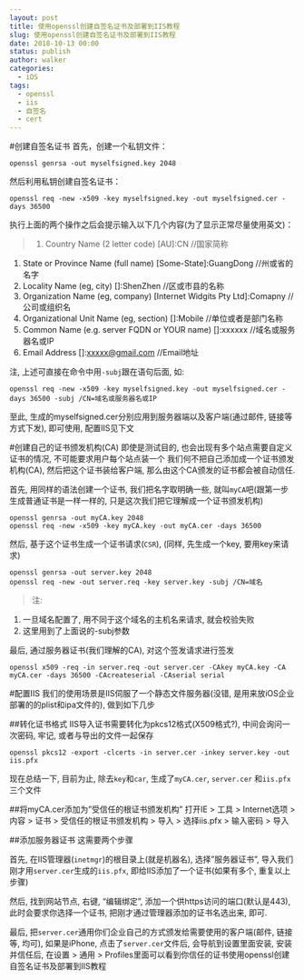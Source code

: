 ```yaml
---
layout: post
title: 使用openssl创建自签名证书及部署到IIS教程
slug: 使用openssl创建自签名证书及部署到IIS教程
date: 2018-10-13 00:00
status: publish
author: walker
categories: 
  - iOS
tags:
  - openssl
  - iis
  - 自签名
  - cert
---
```


#创建自签名证书
首先，创建一个私钥文件：
```
openssl genrsa -out myselfsigned.key 2048
```
然后利用私钥创建自签名证书：
```
openssl req -new -x509 -key myselfsigned.key -out myselfsigned.cer -days 36500
```
执行上面的两个操作之后会提示输入以下几个内容(为了显示正常尽量使用英文)：
>1. Country Name (2 letter code) [AU]:CN //国家简称
1. State or Province Name (full name) [Some-State]:GuangDong //州或省的名字
1. Locality Name (eg, city) []:ShenZhen //区或市县的名称
1. Organization Name (eg, company) [Internet Widgits Pty Ltd]:Comapny //公司或组织名
1. Organizational Unit Name (eg, section) []:Mobile //单位或者是部门名称
1. Common Name (e.g. server FQDN or YOUR name) []:xxxxxx //域名或服务器名或IP
1. Email Address []:xxxxx@gmail.com //Email地址

注, 上述可直接在命令中用`-subj`跟在语句后面, 如:
```
openssl req -new -x509 -key myselfsigned.key -out myselfsigned.cer -days 36500 -subj /CN=域名或服务器名或IP
```
至此, 生成的myselfsigned.cer分别应用到服务器端以及客户端(通过邮件, 链接等方式下发), 即可使用, 配置IIS见下文 

#创建自己的证书颁发机构(CA)
即使是测试目的, 也会出现有多个站点需要自定义证书的情况, 不可能要求用户每个站点装一个 我们何不把自己添加成一个证书颁发机构(CA), 然后把这个证书装给客户端, 那么由这个CA颁发的证书都会被自动信任. 

首先, 用同样的语法创建一个证书, 我们把名字取明确一些, 就叫`myCA`吧(跟第一步生成普通证书是一样一样的, 只是这次我们把它理解成一个证书颁发机构)
```
openssl genrsa -out myCA.key 2048
openssl req -new -x509 -key myCA.key -out myCA.cer -days 36500
```
然后, 基于这个证书生成一个证书请求(`CSR`), (同样, 先生成一个key, 要用key来请求)
```
openssl genrsa -out server.key 2048
openssl req -new -out server.req -key server.key -subj /CN=域名
```
>注:
1. 一旦域名配置了, 用不同于这个域名的主机名来请求, 就会校验失败
2. 这里用到了上面说的-subj参数

最后, 通过服务器证书(我们理解的CA), 对这个签发请求进行签发
```
openssl x509 -req -in server.req -out server.cer -CAkey myCA.key -CA myCA.cer -days 36500 -CAcreateserial -CAserial serial
 ```

#配置IIS
我们的使用场景是IIS伺服了一个静态文件服务器(没错, 是用来放iOS企业部署的的plist和ipa文件的), 做到如下几步

##转化证书格式
IIS导入证书需要转化为pkcs12格式(X509格式?), 中间会询问一次密码, 牢记, 或者与导出的文件一起保存
```
openssl pkcs12 -export -clcerts -in server.cer -inkey server.key -out iis.pfx
```
现在总结一下, 目前为止, 除去`key`和`car`, 生成了`myCA.cer`, `server.cer` 和`iis.pfx`三个文件 

##将myCA.cer添加为”受信任的根证书颁发机构”
打开IE > 工具 > Internet选项 > 内容 > 证书 > 受信任的根证书颁发机构 > 导入 > 选择iis.pfx > 输入密码 > 导入

##添加服务器证书
这需要两个步骤

首先, 在IIS管理器(`inetmgr`)的根目录上(就是机器名), 选择”服务器证书”, 导入我们刚才用`server.cer`生成的`iis.pfx`, 即给IIS添加了一个证书(如果有多个, 重复以上步骤)

然后, 找到网站节点, 右键, “编辑绑定”, 添加一个供https访问的端口(默认是443), 此时会要求你选择一个证书, 把刚才通过管理器添加的证书名选出来, 即可.

最后, 把`server.cer`通用你们企业自己的方式颁发给需要使用的客户端(邮件, 链接等, 均可), 如果是iPhone, 点击了`server.cer`文件后, 会导航到设置里面安装, 安装并信任后, 在设置 > 通用 > Profiles里面可以看到你信任的证书使用openssl创建自签名证书及部署到IIS教程
